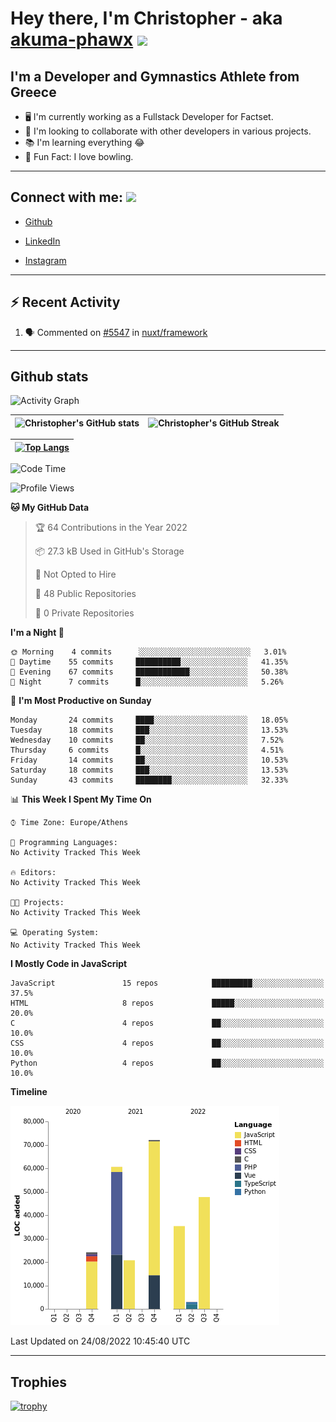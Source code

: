 # Hey there, I'm Christopher - aka [akuma-phawx](https://github.com/akuma-phawx) <img src = "https://raw.githubusercontent.com/MartinHeinz/MartinHeinz/master/wave.gif" width = 50px>

## I'm a Developer and Gymnastics Athlete from Greece

- 🖥️ I'm currently working as a Fullstack Developer for Factset.
- 🤲 I'm looking to collaborate with other developers in various projects.
- 📚 I'm learning everything 😂
- 🎳 Fun Fact: I love bowling.

---

## Connect with me: <img src='https://raw.githubusercontent.com/ShahriarShafin/ShahriarShafin/main/Assets/handshake.gif' width="100px">

- [Github](https://github.com/akuma-phawx)

- [LinkedIn](https://www.linkedin.com/in/christopher-vradis-3b9a68151/)

- [Instagram](https://www.instagram.com/chris.vrd_sw/)

---

## ⚡ Recent Activity

<!--START_SECTION:activity-->
1. 🗣 Commented on [#5547](https://github.com/nuxt/framework/issues/5547) in [nuxt/framework](https://github.com/nuxt/framework)
<!--END_SECTION:activity-->

---

## Github stats

![Activity Graph](https://activity-graph.herokuapp.com/graph?username=akuma-phawx&theme=dracula)

| ![Christopher's GitHub stats](https://github-readme-stats.vercel.app/api?username=akuma-phawx&show_icons=true&theme=dracula) | ![Christopher's GitHub Streak](https://github-readme-streak-stats.herokuapp.com/?user=akuma-phawx&theme=dracula) |
| ---------------------------------------------------------------------------------------------------------------------------- | ---------------------------------------------------------------------------------------------------------------- |

| [![Top Langs](https://github-readme-stats.vercel.app/api/top-langs/?username=akuma-phawx&show_icons=true&theme=radical)](https://github.com/akuma-phawx/github-readme-stats) |
| ---------------------------------------------------------------------------------------------------------------------------------------------------------------------------- |

<!--START_SECTION:waka-->
![Code Time](http://img.shields.io/badge/Code%20Time-61%20hrs%2038%20mins-blue)

![Profile Views](http://img.shields.io/badge/Profile%20Views-1-blue)

**🐱 My GitHub Data** 

> 🏆 64 Contributions in the Year 2022
 > 
> 📦 27.3 kB Used in GitHub's Storage 
 > 
> 🚫 Not Opted to Hire
 > 
> 📜 48 Public Repositories 
 > 
> 🔑 0 Private Repositories  
 > 
**I'm a Night 🦉** 

```text
🌞 Morning    4 commits      ░░░░░░░░░░░░░░░░░░░░░░░░░   3.01% 
🌆 Daytime    55 commits     ██████████░░░░░░░░░░░░░░░   41.35% 
🌃 Evening    67 commits     ████████████░░░░░░░░░░░░░   50.38% 
🌙 Night      7 commits      █░░░░░░░░░░░░░░░░░░░░░░░░   5.26%

```
📅 **I'm Most Productive on Sunday** 

```text
Monday       24 commits     ████░░░░░░░░░░░░░░░░░░░░░   18.05% 
Tuesday      18 commits     ███░░░░░░░░░░░░░░░░░░░░░░   13.53% 
Wednesday    10 commits     ██░░░░░░░░░░░░░░░░░░░░░░░   7.52% 
Thursday     6 commits      █░░░░░░░░░░░░░░░░░░░░░░░░   4.51% 
Friday       14 commits     ██░░░░░░░░░░░░░░░░░░░░░░░   10.53% 
Saturday     18 commits     ███░░░░░░░░░░░░░░░░░░░░░░   13.53% 
Sunday       43 commits     ████████░░░░░░░░░░░░░░░░░   32.33%

```


📊 **This Week I Spent My Time On** 

```text
⌚︎ Time Zone: Europe/Athens

💬 Programming Languages: 
No Activity Tracked This Week

🔥 Editors: 
No Activity Tracked This Week

🐱‍💻 Projects: 
No Activity Tracked This Week

💻 Operating System: 
No Activity Tracked This Week

```

**I Mostly Code in JavaScript** 

```text
JavaScript               15 repos            █████████░░░░░░░░░░░░░░░░   37.5% 
HTML                     8 repos             █████░░░░░░░░░░░░░░░░░░░░   20.0% 
C                        4 repos             ██░░░░░░░░░░░░░░░░░░░░░░░   10.0% 
CSS                      4 repos             ██░░░░░░░░░░░░░░░░░░░░░░░   10.0% 
Python                   4 repos             ██░░░░░░░░░░░░░░░░░░░░░░░   10.0%

```


**Timeline**

![Chart not found](https://raw.githubusercontent.com/akuma-phawx/akuma-phawx/main/charts/bar_graph.png) 


 Last Updated on 24/08/2022 10:45:40 UTC
<!--END_SECTION:waka-->

---

## Trophies

[![trophy](https://github-profile-trophy.vercel.app/?username=akuma-phawx&theme=onedark)](https://github.com/ryo-ma/github-profile-trophy)
